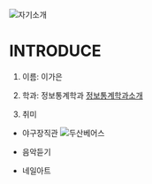 ![자기소개](https://cdn3.iconfinder.com/data/icons/rcons-user-profession/32/lawyer-woman-48.png)

INTRODUCE
=========

1. 이름: 이가은

2. 학과: 정보통계학과
[정보통계학과소개](http://statistics.kangwon.ac.kr)

3. 취미
 * 야구장직관
 ![두산베어스](http://dbscthumb.phinf.naver.net/2765_000_229/20131029203801163_VAN0UCN9E.jpg/1734697.jpg?type=m250&wm=N)
  
 * 음악듣기
 * 네일아트
 




